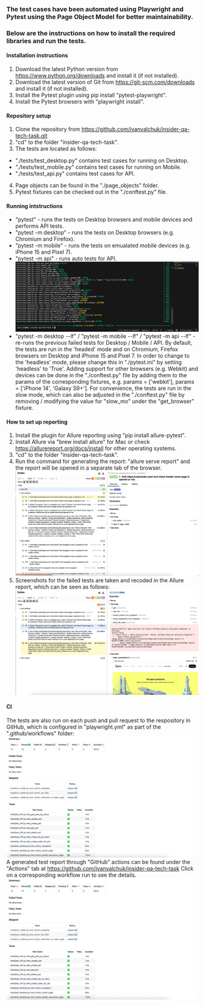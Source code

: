 ### The test cases have been automated using Playwright and Pytest using the Page Object Model for better maintainability.
### Below are the instructions on how to install the required libraries and run the tests.

#### Installation instructions
1. Download the latest Python version from https://www.python.org/downloads and install it (if not installed).
2. Download the latest version of Git from https://git-scm.com/downloads and install it (if not installed).
3. Install the Pytest plugin using pip install "pytest-playwright".
4. Install the Pytest browsers with "playwright install".

#### Repository setup
1. Clone the repository from https://github.com/ivanvalchuk/insider-qa-tech-task.git
2. "cd" to the folder "insider-qa-tech-task".
3. The tests are located as follows:
- "./tests/test_desktop.py" contains test cases for running on Desktop.
- "./tests/test_mobile.py" contains test cases for running on Mobile.
- "./tests/test_api.py" contains test cases for API.
4. Page objects can be found in the "./page_objects" folder.
5. Pytest fixtures can be checked out in the "./conftest.py" file.

#### Running intstructions
- "pytest" - runs the tests on Desktop browsers and mobile devices and performs API tests.
- "pytest -m desktop" - runs the tests on Desktop browsers (e.g. Chromium and Firefox).
- "pytest -m mobile" - runs the tests on emualated mobile devices (e.g. iPhone 15 and Pixel 7).
- "pytest -m api" - runs auto tests for API.
![alt text](image-3.png)
- "pytest -m desktop --lf" / "pytest -m mobile --lf" / "pytest -m api --lf" - re-runs the previous failed tests for Desktop / Mobile / API.
By default, the tests are run in the 'headed' mode and on Chromium, Firefox browsers on Desktop and iPhone 15 and Pixel 7. In order to change to the 'headless'  mode, please change this in "./pytest.ini" by setting 'headless' to 'True'. Adding support for other browsers (e.g. Webkit) and devices can be done in the "./conftest.py" file by adding them to the params of the corresponding fixtures, e.g. params = ['webkit'], params = ['iPhone 14', 'Galaxy S9+'].
For convenience, the tests are run in the slow mode, which can also be adjusted in the "./conftest.py" file by removing / modifying the value for "slow_mo" under the "get_browser" fixture.

#### How to set up reporting
1. Install the plugin for Allure reporting using "pip install allure-pytest".
2. Install Allure via "brew install allure" for Mac or check https://allurereport.org/docs/install for other operating systems.
3. "cd" to the folder "insider-qa-tech-task".
4. Run the command for generating the report: "allure serve report" and the report will be opened in a separate tab of the browser.
![alt text](image-6.png)
5. Screenshots for the failed tests are taken and recoded in the Allure report, which can be seen as follows:
![alt text](image.png)

#### CI
The tests are also run on each push and pull request to the respository in GitHub, which is configured in "playwright.yml" as part of the ".github/workflows" folder:
![alt text](image-1.png)
A generated test report through "GitHub" actions can be found under the "Actions" tab at https://github.com/ivanvalchuk/insider-qa-tech-task
   Click on a corresponding workflow run to see the details. 
![alt text](image-1.png)